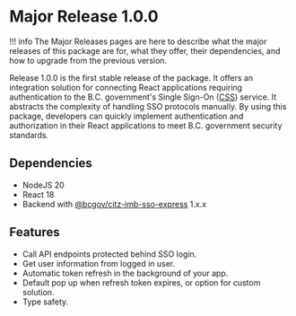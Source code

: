 # Major Release 1.0.0

!!! info
    The Major Releases pages are here to describe what the major releases of this package are for, what they offer, their dependencies, and how to upgrade from the previous version.

Release 1.0.0 is the first stable release of the package. It offers an integration solution for connecting React applications requiring authentication to the B.C. government's Single Sign-On ([CSS]) service. It abstracts the complexity of handling SSO protocols manually. By using this package, developers can quickly implement authentication and authorization in their React applications to meet B.C. government security standards.

## Dependencies

- NodeJS 20
- React 18
- Backend with [@bcgov/citz-imb-sso-express] 1.x.x

## Features

- Call API endpoints protected behind SSO login.
- Get user information from logged in user.
- Automatic token refresh in the background of your app.
- Default pop up when refresh token expires, or option for custom solution.
- Type safety.

<!-- Link References -->
[CSS]: https://bcgov.github.io/sso-requests
[@bcgov/citz-imb-sso-express]: https://github.com/bcgov/citz-imb-sso-express
